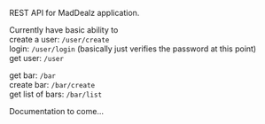 REST API for MadDealz application. <br>

Currently have basic ability to <br>
create a user: `/user/create` <br>
login: `/user/login` (basically just verifies the password at this point) <br>
get user: `/user` <br>

get bar: `/bar` <br>
create bar: `/bar/create` <br>
get list of bars: `/bar/list` <br>

Documentation to come...
